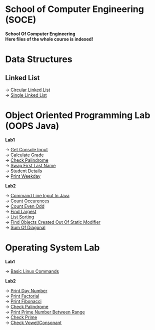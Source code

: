 # School of Computer Engineering (SOCE)
**School Of Computer Engineering**<br/>
**Here files of the whole course is indexed!**

# Data Structures

<h2>Linked List </h2>

-> [Circular Linked List](https://github.com/adityaxanand/SOCE/blob/main/Data%20Structures/circularLinkedList.c) <br/>
-> [Single Linked List](https://github.com/adityaxanand/SOCE/blob/main/Data%20Structures/singleLinkedList.c) <br/>

# Object Oriented Programming Lab (OOPS Java)

**Lab1**

-> [Get Console Input](https://github.com/adityaxanand/SOCE/blob/main/OOPS%20Java%20Lab/Lab1/getConsoleInputExample.java) <br/>
-> [Calculate Grade](https://github.com/adityaxanand/SOCE/blob/main/OOPS%20Java%20Lab/Lab1/grade.java) <br/>
-> [Check Palindrome](https://github.com/adityaxanand/SOCE/blob/main/OOPS%20Java%20Lab/Lab1/palindromeCheck.java) <br/>
-> [Swap First Last Name](https://github.com/adityaxanand/SOCE/blob/main/OOPS%20Java%20Lab/Lab1/printName.java) <br/>
-> [Student Details](https://github.com/adityaxanand/SOCE/blob/main/OOPS%20Java%20Lab/Lab1/student.java) <br/>
-> [Print Weekday](https://github.com/adityaxanand/SOCE/blob/main/OOPS%20Java%20Lab/Lab1/weekday.java) <br/>

**Lab2**

-> [Command Line Input In Java](https://github.com/adityaxanand/SOCE/blob/main/OOPS%20Java%20Lab/Lab2/commandLineDemo.java) <br/>
-> [Count Occurences](https://github.com/adityaxanand/SOCE/blob/main/OOPS%20Java%20Lab/Lab2/countOccurences.java) <br/>
-> [Count Even Odd](https://github.com/adityaxanand/SOCE/blob/main/OOPS%20Java%20Lab/Lab2/evenOdd.java) <br/>
-> [Find Largest](https://github.com/adityaxanand/SOCE/blob/main/OOPS%20Java%20Lab/Lab2/largestNumber.java) <br/>
-> [List Sorting](https://github.com/adityaxanand/SOCE/blob/main/OOPS%20Java%20Lab/Lab2/sortList.java) <br/>
-> [Find Objects Created Out Of Static Modifier](https://github.com/adityaxanand/SOCE/blob/main/OOPS%20Java%20Lab/Lab2/staticModifier.java) <br/>
-> [Sum Of Diagonal](https://github.com/adityaxanand/SOCE/blob/main/OOPS%20Java%20Lab/Lab2/sumDiagonal.java) <br/>



# Operating System Lab

**Lab1**

-> [Basic Linux Commands](https://github.com/adityaxanand/SOCE/blob/main/OS%20Lab/Lab1/Basic%20Linux%20Commands.txt) <br/>

**Lab2**

-> [Print Day Number](https://github.com/adityaxanand/SOCE/blob/main/OS%20Lab/Lab1/day_number.sh) <br/>
-> [Print Factorial](https://github.com/adityaxanand/SOCE/blob/main/OS%20Lab/Lab1/factorial.sh) <br/>
-> [Print Fibonacci](https://github.com/adityaxanand/SOCE/blob/main/OS%20Lab/Lab1/fibonacci.sh) <br/>
-> [Check Palindrome](https://github.com/adityaxanand/SOCE/blob/main/OS%20Lab/Lab1/palindrome.sh) <br/>
-> [Print Prime Number Between Range](https://github.com/adityaxanand/SOCE/blob/main/OS%20Lab/Lab1/prime_in_range.sh) <br/>
-> [Check Prime](https://github.com/adityaxanand/SOCE/blob/main/OS%20Lab/Lab1/prime.sh) <br/>
-> [Check Vowel/Consonant](https://github.com/adityaxanand/SOCE/blob/main/OS%20Lab/Lab1/vowel_consonant.sh) <br/>